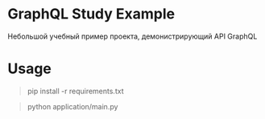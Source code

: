 # GraphQL Study Example
Небольшой учебный пример проекта, демонистрирующий API GraphQL

# Usage
>pip install -r requirements.txt

>python application/main.py
